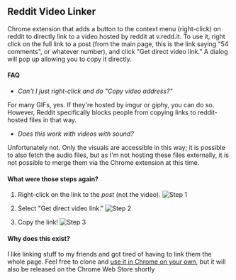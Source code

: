 ## Reddit Video Linker</h2>
Chrome extension that adds a button to the context menu (right-click) on reddit to directly link to a video hosted by reddit at v.redd.it. To use it, right click on the full link to a post (from the main page, this is the link saying "54 comments", or whatever number), and click "Get direct video link." A dialog will pop up allowing you to copy it directly.

#### FAQ
- *Can't I just right-click and do "Copy video address?"*

For many GIFs, yes. If they're hosted by imgur or giphy, you can do so. However, Reddit specifically blocks people from copying links to reddit-hosted files in that way.

- *Does this work with videos with sound?*

Unfortunately not. Only the visuals are accessible in this way; it is possible to also fetch the audio files, but as I'm not hosting these files externally, it is not possible to merge them via the Chrome extension at this time. 

#### What were those steps again?
1. Right-click on the link to the *post* (not the video).
![Step 1](https://i.imgur.com/MFL5AqZ.png)

2. Select "Get direct video link."
![Step 2](https://i.imgur.com/rHoeIMq.png)

3. Copy the link!
![Step 3](https://i.imgur.com/cDDeq8m.png)

#### Why does this exist?
I like linking stuff to my friends and got tired of having to link them the whole page.
Feel free to clone and [use it in Chrome on your own](https://webkul.com/blog/how-to-install-the-unpacked-extension-in-chrome/), but it will also be released on the Chrome Web Store shortly



